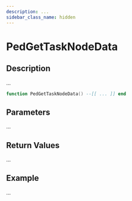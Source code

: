 ```yaml
---
description: ...
sidebar_class_name: hidden
---
```


# PedGetTaskNodeData

## Description

...

```lua
function PedGetTaskNodeData() --[[ ... ]] end
```

## Parameters

...

## Return Values

...

## Example

...


